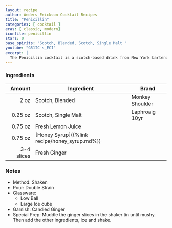 ```yaml
---
layout: recipe
author: Anders Erickson Cocktail Recipes
title: "Penicillin"
categories: [ cocktail ]
eras: [ classic, modern]
iconfile: penicillin
stars: 0
base_spirits: "Scotch, Blended, Scotch, Single Malt "
youtube: "G51IC-s_ECI"
excerpt: |
  The Penicillin cocktail is a scotch-based drink from New York bartender Sam Ross. The modern classic perfectly mixes smoke, ginger, and lemon.
---
```


### Ingredients

|     Amount | Ingredient                                    | Brand           |
| ---------: | --------------------------------------------- | --------------- |
|       2 oz | Scotch, Blended                               | Monkey Shoulder |
|    0.25 oz | Scotch, Single Malt                           | Laphroaig 10yr  |
|    0.75 oz | Fresh Lemon Juice                             |
|    0.75 oz | [Honey Syrup]({%link recipe/honey_syrup.md%}) |
| 3-4 slices | Fresh Ginger                                  |

### Notes

- Method: Shaken
- Pour: Double Strain
- Glassware:
  - Low Ball
  - Large Ice cube
- Garnish: Candied Ginger
- Special Prep: Muddle the ginger slices in the shaker tin until mushy. Then add the other ingredients, ice and shake.
